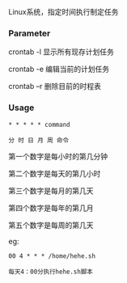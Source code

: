 Linux系统，指定时间执行制定任务

### Parameter

crontab -l 显示所有现存计划任务

crontab -e 编辑当前的计划任务

crontab –r  删除目前的时程表

### Usage

```
* * * * * command

分 时 日 月 周 命令
```

第一个数字是每小时的第几分钟

第二个数字是每天的第几小时

第三个数字是每月的第几天

第四个数字是每年的第几月

第五个数字是每周的第几天
 
eg:

```
00 4 * * * /home/hehe.sh

每天4：00分执行hehe.sh脚本
```
